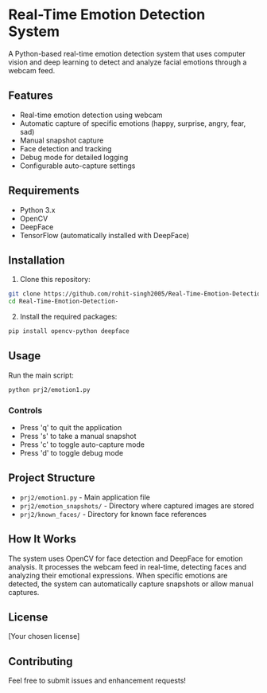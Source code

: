 # Real-Time Emotion Detection System

A Python-based real-time emotion detection system that uses computer vision and deep learning to detect and analyze facial emotions through a webcam feed.

## Features

- Real-time emotion detection using webcam
- Automatic capture of specific emotions (happy, surprise, angry, fear, sad)
- Manual snapshot capture
- Face detection and tracking
- Debug mode for detailed logging
- Configurable auto-capture settings

## Requirements

- Python 3.x
- OpenCV
- DeepFace
- TensorFlow (automatically installed with DeepFace)

## Installation

1. Clone this repository:
```bash
git clone https://github.com/rohit-singh2005/Real-Time-Emotion-Detection-.git
cd Real-Time-Emotion-Detection-
```

2. Install the required packages:
```bash
pip install opencv-python deepface
```

## Usage

Run the main script:
```bash
python prj2/emotion1.py
```

### Controls
- Press 'q' to quit the application
- Press 's' to take a manual snapshot
- Press 'c' to toggle auto-capture mode
- Press 'd' to toggle debug mode

## Project Structure

- `prj2/emotion1.py` - Main application file
- `prj2/emotion_snapshots/` - Directory where captured images are stored
- `prj2/known_faces/` - Directory for known face references

## How It Works

The system uses OpenCV for face detection and DeepFace for emotion analysis. It processes the webcam feed in real-time, detecting faces and analyzing their emotional expressions. When specific emotions are detected, the system can automatically capture snapshots or allow manual captures.

## License

[Your chosen license]

## Contributing

Feel free to submit issues and enhancement requests! 